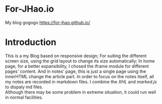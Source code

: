 # For-JHao.io
My blog
gogogo
<a>https://for-jhao.github.io/</a>

# Introduction 
This is a my Blog based on responsive design;
For suiting the different screen size, using the grid layout to change its size automatically;
In home page, for a better expansibility, I chosed the iframe module for different pages' content.
And in notes' page, this is just a single page using the innerHTML change the article part. In order to focus on the notes itself, all my notes are recorded in markdown files. I combine the *XHL* and *marked.js* to dispaly md files.  
Although there may be some problem in extreme situation, it could run well in normal facilities.
